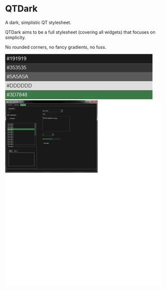 QTDark
======

A dark, simplistic QT stylesheet.

QTDark aims to be a full stylesheet (covering all widgets) that focuses on simplicity.

No rounded corners, no fancy gradients, no fuss.

![Screenshot](/screenshots/palette.png "Color Palette")
![Screenshot](/screenshots/screenshot_1.png "Screenshot 1")
